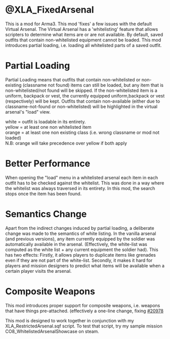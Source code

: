 @XLA_FixedArsenal
================

This is a mod for Arma3. 
This mod 'fixes' a few issues with the default Virtual Arsenal. 
The Virtual Arsenal has a 'whitelisting' feature that allows scripters to determine what items are or are not available. 
By default, saved outfits that contain non-whitelisted equipment cannot be loaded.
This mod introduces partial loading, i.e. loading all whitelisted parts of a saved outfit.


Partial Loading
================
Partial Loading means that outfits that contain non-whitelisted or non-existing (classname not found) items can still be loaded, but any item that is non-whitelisted/not found will be skipped. 
If the non-whitelisted item is a uniform, backpack or vest, the currently equipped uniform,backpack or vest (respectively) will be kept.
Outfits that contain non-available (either due to classname-not-found or non-whitelisted) will be highlighted in the virtual arsenal's "load" view.

white = outfit is loadable in its entirety.  
yellow = at least one non whitelisted item   
orange = at least one non existing class (i.e. wrong classname or mod not loaded)  
N.B: orange will take precedence over yellow if both apply  


Better Performance
==================
When opening the "load" menu in a whitelisted arsenal each item in each outfit has to be checked against the whitelist.
This was done in a way where the whitelist was always traversed in its entirety. In this mod, the search stops once the item has been found.


Semantics Change
================
Apart from the indirect changes induced by partial loading, a deliberate change was made to the semantics of white listing. In the vanilla arsenal (and previous versions), any item currently equipped by the soldier was automatically available in the arsenal. (Effectively, the white-list was computed as the white list + any current equipment the soldier had). This has two effects: Firstly, it allows players to duplicate items like grenades even if they are not part of the white-list. Secondly, it makes it hard for players and mission designers to predict what items will be available when a certain player visits the arsenal.

Composite Weapons
==================
This mod introduces proper support for composite weapons, i.e. weapons that have things pre-attached.
(effectively a one-line change, fixing [#20978](http://feedback.arma3.com/view.php?id=20978)


This mod is designed to work together in conjunction with my XLA_RestrictedArsenal.sqf script. To test that script, try my sample mission CO8_WhitelistedArsenalShowcase on steam.
